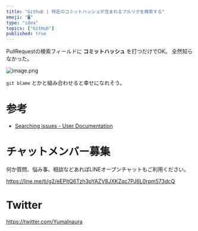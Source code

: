 ```yaml
---
title: "Github | 特定のコミットハッシュが含まれるプルリクを検索する"
emoji: "🖥"
type: "idea"
topics: ["GitHub"]
published: true
---
```


PullRequestの検索フィールドに **コミットハッシュ** を打つだけでOK。
全然知らなかった。

![image.png](https://qiita-image-store.s3.amazonaws.com/0/89618/be24d8b3-f42d-fcef-e299-72a5151ec94a.png)



`git blame` とかと組み合わせると幸せになれそう。

# 参考

- [Searching issues - User Documentation](https://help.github.com/articles/searching-issues/#search-by-the-commit-shas-within-a-pull-request)








<!-- Update From Qiita API -->

# チャットメンバー募集


何か質問、悩み事、相談などあればLINEオープンチャットもご利用ください。

https://line.me/ti/g2/eEPltQ6Tzh3pYAZV8JXKZqc7PJ6L0rpm573dcQ





# Twitter


https://twitter.com/YumaInaura


<!-- Update From Qiita API -->


